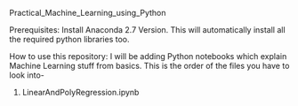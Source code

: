 Practical_Machine_Learning_using_Python

Prerequisites: 
Install Anaconda 2.7 Version. This will automatically install all the required python libraries too.

How to use this repository:
I will be adding Python notebooks which explain Machine Learning stuff from basics. 
This is the order of the files you have to look into-
1. LinearAndPolyRegression.ipynb
